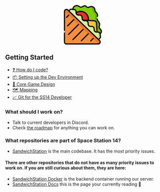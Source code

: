 <img src="en/assets/images/sandwich.png" width=128 style="margin-left:auto;margin-right:auto;display:block"/>

## Getting Started

- [:question: How do I code?](en/general-development/setup/howdoicode.md)
- [:package: Setting up the Dev Environment](en/general-development/setup/setting-up-a-development-environment.md)
- [:page_with_curl: Core Game Design](en/space-station-14/core-design.md)
- [:world_map: Mapping](en/space-station-14/mapping.md)
- [:chart_with_upwards_trend: Git for the SS14 Developer](en/general-development/setup/git-for-the-ss14-developer.md)


### What should I work on?

* Talk to current developers in Discord.
* Check [the roadmap](https://trello.com/b/vNj28tK2/sandwichstation) for anything you can work on.

### What repositories are part of Space Station 14?
* [SandwichStation](https://github.com/SandwichStation/SandwichStation) is the main codebase. It has the most priority issues.

#### There are other repositories that do not have as many priority issues to work on. If you are still curious about them, they are here:
* [SandwichStation Docker](https://github.com/SandwichStation/SandwichStation-Docker) is the backend container running our server.
* [SandwichStation Docs](https://github.com/SandwichStation/docs) this is the page your currently reading :wave:

